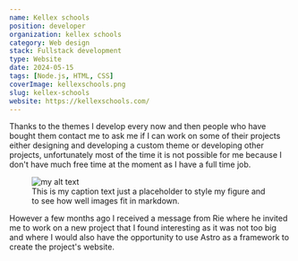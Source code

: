 ```yaml
---
name: Kellex schools
position: developer
organization: kellex schools
category: Web design
stack: Fullstack development
type: Website
date: 2024-05-15
tags: [Node.js, HTML, CSS]
coverImage: kellexschools.png
slug: kellex-schools
website: https://kellexschools.com/
---
```


Thanks to the themes I develop every now and then people who have bought them contact me to ask me if I can work on some of their projects either designing and developing a custom theme or developing other projects, unfortunately most of the time it is not possible for me because I don't have much free time at the moment as I have a full time job. <br />

<figure class='m-fig with-caption'>
  <img src="/images/kellexschools.png" alt="my alt text"/>
  <figcaption>This is my caption text just a placeholder to style my figure and to see how well images fit in markdown.</figcaption>
</figure>

However a few months ago I received a message from Rie where he invited me to work on a new project that I found interesting as it was not too big and where I would also have the opportunity to use Astro as a framework to create the project's website.